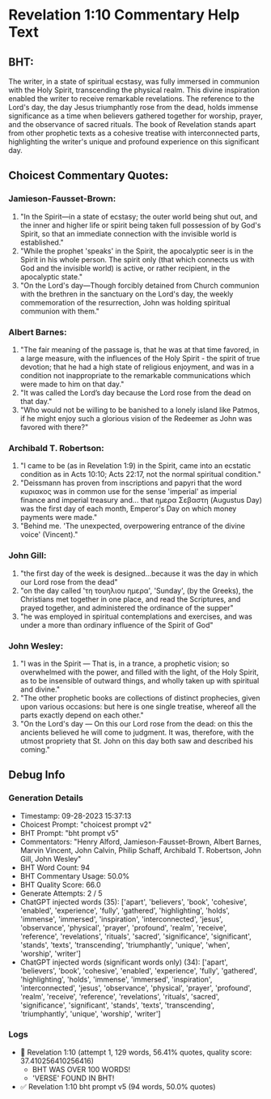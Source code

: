 # Revelation 1:10 Commentary Help Text

## BHT:
The writer, in a state of spiritual ecstasy, was fully immersed in communion with the Holy Spirit, transcending the physical realm. This divine inspiration enabled the writer to receive remarkable revelations. The reference to the Lord's day, the day Jesus triumphantly rose from the dead, holds immense significance as a time when believers gathered together for worship, prayer, and the observance of sacred rituals. The book of Revelation stands apart from other prophetic texts as a cohesive treatise with interconnected parts, highlighting the writer's unique and profound experience on this significant day.

## Choicest Commentary Quotes:
### Jamieson-Fausset-Brown:
1. "In the Spirit—in a state of ecstasy; the outer world being shut out, and the inner and higher life or spirit being taken full possession of by God's Spirit, so that an immediate connection with the invisible world is established."
2. "While the prophet 'speaks' in the Spirit, the apocalyptic seer is in the Spirit in his whole person. The spirit only (that which connects us with God and the invisible world) is active, or rather recipient, in the apocalyptic state."
3. "On the Lord's day—Though forcibly detained from Church communion with the brethren in the sanctuary on the Lord's day, the weekly commemoration of the resurrection, John was holding spiritual communion with them."

### Albert Barnes:
1. "The fair meaning of the passage is, that he was at that time favored, in a large measure, with the influences of the Holy Spirit - the spirit of true devotion; that he had a high state of religious enjoyment, and was in a condition not inappropriate to the remarkable communications which were made to him on that day."
2. "It was called the Lord’s day because the Lord rose from the dead on that day."
3. "Who would not be willing to be banished to a lonely island like Patmos, if he might enjoy such a glorious vision of the Redeemer as John was favored with there?"

### Archibald T. Robertson:
1. "I came to be (as in Revelation 1:9) in the Spirit, came into an ecstatic condition as in Acts 10:10; Acts 22:17, not the normal spiritual condition."
2. "Deissmann has proven from inscriptions and papyri that the word κυριακος was in common use for the sense 'imperial' as imperial finance and imperial treasury and... that ημερα Σεβαστη (Augustus Day) was the first day of each month, Emperor's Day on which money payments were made."
3. "Behind me. 'The unexpected, overpowering entrance of the divine voice' (Vincent)."

### John Gill:
1. "the first day of the week is designed...because it was the day in which our Lord rose from the dead"
2. "on the day called 'τη τουηλιου ημερα', 'Sunday', (by the Greeks), the Christians met together in one place, and read the Scriptures, and prayed together, and administered the ordinance of the supper"
3. "he was employed in spiritual contemplations and exercises, and was under a more than ordinary influence of the Spirit of God"

### John Wesley:
1. "I was in the Spirit — That is, in a trance, a prophetic vision; so overwhelmed with the power, and filled with the light, of the Holy Spirit, as to be insensible of outward things, and wholly taken up with spiritual and divine."
2. "The other prophetic books are collections of distinct prophecies, given upon various occasions: but here is one single treatise, whereof all the parts exactly depend on each other."
3. "On the Lord's day — On this our Lord rose from the dead: on this the ancients believed he will come to judgment. It was, therefore, with the utmost propriety that St. John on this day both saw and described his coming."


## Debug Info
### Generation Details
- Timestamp: 09-28-2023 15:37:13
- Choicest Prompt: "choicest prompt v2"
- BHT Prompt: "bht prompt v5"
- Commentators: "Henry Alford, Jamieson-Fausset-Brown, Albert Barnes, Marvin Vincent, John Calvin, Philip Schaff, Archibald T. Robertson, John Gill, John Wesley"
- BHT Word Count: 94
- BHT Commentary Usage: 50.0%
- BHT Quality Score: 66.0
- Generate Attempts: 2 / 5
- ChatGPT injected words (35):
	['apart', 'believers', 'book', 'cohesive', 'enabled', 'experience', 'fully', 'gathered', 'highlighting', 'holds', 'immense', 'immersed', 'inspiration', 'interconnected', 'jesus', 'observance', 'physical', 'prayer', 'profound', 'realm', 'receive', 'reference', 'revelations', 'rituals', 'sacred', 'significance', 'significant', 'stands', 'texts', 'transcending', 'triumphantly', 'unique', 'when', 'worship', 'writer']
- ChatGPT injected words (significant words only) (34):
	['apart', 'believers', 'book', 'cohesive', 'enabled', 'experience', 'fully', 'gathered', 'highlighting', 'holds', 'immense', 'immersed', 'inspiration', 'interconnected', 'jesus', 'observance', 'physical', 'prayer', 'profound', 'realm', 'receive', 'reference', 'revelations', 'rituals', 'sacred', 'significance', 'significant', 'stands', 'texts', 'transcending', 'triumphantly', 'unique', 'worship', 'writer']

### Logs
- 🔄 Revelation 1:10 (attempt 1, 129 words, 56.41% quotes, quality score: 37.410256410256416) 
	- BHT WAS OVER 100 WORDS! 
	- 'VERSE' FOUND IN BHT!
- ✅ Revelation 1:10 bht prompt v5 (94 words, 50.0% quotes)